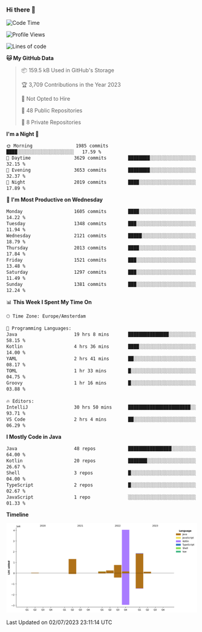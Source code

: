 ### Hi there 👋


<!--START_SECTION:waka-->
![Code Time](http://img.shields.io/badge/Code%20Time-3%2C310%20hrs%2050%20mins-blue)

![Profile Views](http://img.shields.io/badge/Profile%20Views-19-blue)

![Lines of code](https://img.shields.io/badge/From%20Hello%20World%20I%27ve%20Written-8.5%20million%20lines%20of%20code-blue)

**🐱 My GitHub Data** 

> 📦 159.5 kB Used in GitHub's Storage 
 > 
> 🏆 3,709 Contributions in the Year 2023
 > 
> 🚫 Not Opted to Hire
 > 
> 📜 48 Public Repositories 
 > 
> 🔑 8 Private Repositories 
 > 
**I'm a Night 🦉** 

```text
🌞 Morning                1985 commits        ████░░░░░░░░░░░░░░░░░░░░░   17.59 % 
🌆 Daytime                3629 commits        ████████░░░░░░░░░░░░░░░░░   32.15 % 
🌃 Evening                3653 commits        ████████░░░░░░░░░░░░░░░░░   32.37 % 
🌙 Night                  2019 commits        ████░░░░░░░░░░░░░░░░░░░░░   17.89 % 
```
📅 **I'm Most Productive on Wednesday** 

```text
Monday                   1605 commits        ████░░░░░░░░░░░░░░░░░░░░░   14.22 % 
Tuesday                  1348 commits        ███░░░░░░░░░░░░░░░░░░░░░░   11.94 % 
Wednesday                2121 commits        █████░░░░░░░░░░░░░░░░░░░░   18.79 % 
Thursday                 2013 commits        ████░░░░░░░░░░░░░░░░░░░░░   17.84 % 
Friday                   1521 commits        ███░░░░░░░░░░░░░░░░░░░░░░   13.48 % 
Saturday                 1297 commits        ███░░░░░░░░░░░░░░░░░░░░░░   11.49 % 
Sunday                   1381 commits        ███░░░░░░░░░░░░░░░░░░░░░░   12.24 % 
```


📊 **This Week I Spent My Time On** 

```text
🕑︎ Time Zone: Europe/Amsterdam

💬 Programming Languages: 
Java                     19 hrs 8 mins       ███████████████░░░░░░░░░░   58.15 % 
Kotlin                   4 hrs 36 mins       ████░░░░░░░░░░░░░░░░░░░░░   14.00 % 
YAML                     2 hrs 41 mins       ██░░░░░░░░░░░░░░░░░░░░░░░   08.17 % 
TOML                     1 hr 33 mins        █░░░░░░░░░░░░░░░░░░░░░░░░   04.75 % 
Groovy                   1 hr 16 mins        █░░░░░░░░░░░░░░░░░░░░░░░░   03.88 % 

🔥 Editors: 
IntelliJ                 30 hrs 50 mins      ███████████████████████░░   93.71 % 
VS Code                  2 hrs 4 mins        ██░░░░░░░░░░░░░░░░░░░░░░░   06.29 % 
```

**I Mostly Code in Java** 

```text
Java                     48 repos            ████████████████░░░░░░░░░   64.00 % 
Kotlin                   20 repos            ███████░░░░░░░░░░░░░░░░░░   26.67 % 
Shell                    3 repos             █░░░░░░░░░░░░░░░░░░░░░░░░   04.00 % 
TypeScript               2 repos             █░░░░░░░░░░░░░░░░░░░░░░░░   02.67 % 
JavaScript               1 repo              ░░░░░░░░░░░░░░░░░░░░░░░░░   01.33 % 
```



**Timeline**

![Lines of Code chart](https://raw.githubusercontent.com/powercasgamer/powercasgamer/master/assets/bar_graph.png)


 Last Updated on 02/07/2023 23:11:14 UTC
<!--END_SECTION:waka-->
